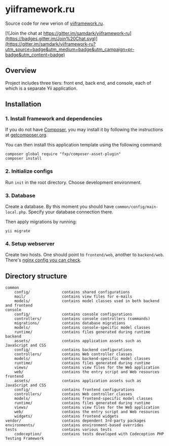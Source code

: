 yiiframework.ru
===============

Source code for new verion of [yiiframework.ru](http://yiiframework.ru/).

[![Join the chat at https://gitter.im/samdark/yiiframework-ru](https://badges.gitter.im/Join%20Chat.svg)](https://gitter.im/samdark/yiiframework-ru?utm_source=badge&utm_medium=badge&utm_campaign=pr-badge&utm_content=badge)


Overview
--------

Project includes three tiers: front end, back end, and console, each of which
is a separate Yii application.

Installation
------------

### 1. Install framework and dependencies

If you do not have [Composer](http://getcomposer.org/), you may install it by following the instructions
at [getcomposer.org](http://getcomposer.org/doc/00-intro.md#installation-nix).

You can then install this application template using the following command:

```
composer global require "fxp/composer-asset-plugin"
composer install
```

### 2. Initialize configs

Run `init` in the root directory. Choose development environment.

### 3. Database

Create a database. By this moment you should have `common/config/main-local.php`. Specify your database connection there.

Then apply migrations by running:

```
yii migrate
```

### 4. Setup webserver

Create two hosts. One should point to `frontend/web`, another to `backend/web`.
There's [nginx config you can check](https://github.com/samdark/yiiframework-ru/tree/development/server/nginx).

Directory structure
-------------------

```
common
    config/              contains shared configurations
    mail/                contains view files for e-mails
    models/              contains model classes used in both backend and frontend
console
    config/              contains console configurations
    controllers/         contains console controllers (commands)
    migrations/          contains database migrations
    models/              contains console-specific model classes
    runtime/             contains files generated during runtime
backend
    assets/              contains application assets such as JavaScript and CSS
    config/              contains backend configurations
    controllers/         contains Web controller classes
    models/              contains backend-specific model classes
    runtime/             contains files generated during runtime
    views/               contains view files for the Web application
    web/                 contains the entry script and Web resources
frontend
    assets/              contains application assets such as JavaScript and CSS
    config/              contains frontend configurations
    controllers/         contains Web controller classes
    models/              contains frontend-specific model classes
    runtime/             contains files generated during runtime
    views/               contains view files for the Web application
    web/                 contains the entry script and Web resources
    widgets/             contains frontend widgets
vendor/                  contains dependent 3rd-party packages
environments/            contains environment-based overrides
tests                    contains various tests
    codeception/         contains tests developed with Codeception PHP Testing Framework
```

